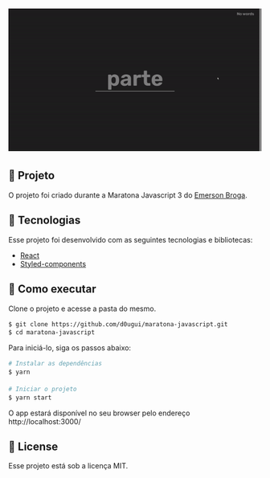 <h1 align="center">
  <img src="src/assets/tela.gif" alt="Mini-game">
</h1>

## 📖 Projeto

O projeto foi criado durante a Maratona Javascript 3 do [Emerson Broga](https://www.youtube.com/channel/UC29n3f6JhwqtD-kCJi_BwoA).

## 🧪 Tecnologias

Esse projeto foi desenvolvido com as seguintes tecnologias e bibliotecas:

- [React](https://reactjs.org)
- [Styled-components](https://styled-components.com/)

## 🚀 Como executar

Clone o projeto e acesse a pasta do mesmo.

```bash
$ git clone https://github.com/d0ugui/maratona-javascript.git
$ cd maratona-javascript
```

Para iniciá-lo, siga os passos abaixo:

```bash
# Instalar as dependências
$ yarn

# Iniciar o projeto
$ yarn start
```

O app estará disponível no seu browser pelo endereço http://localhost:3000/

## 📝 License

Esse projeto está sob a licença MIT.
